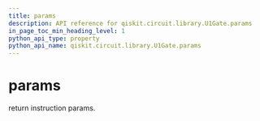 ```yaml
---
title: params
description: API reference for qiskit.circuit.library.U1Gate.params
in_page_toc_min_heading_level: 1
python_api_type: property
python_api_name: qiskit.circuit.library.U1Gate.params
---
```


# params

return instruction params.

